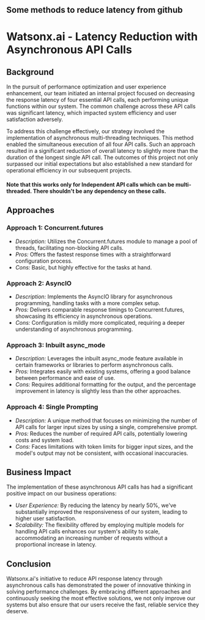 ## Some methods to reduce latency from github
# Watsonx.ai - Latency Reduction with Asynchronous API Calls

## Background

In the pursuit of performance optimization and user experience enhancement, our team initiated an internal project focused on decreasing the response latency of four essential API calls, each performing unique functions within our system. The common challenge across these API calls was significant latency, which impacted system efficiency and user satisfaction adversely.

To address this challenge effectively, our strategy involved the implementation of asynchronous multi-threading techniques. This method enabled the simultaneous execution of all four API calls. Such an approach resulted in a significant reduction of overall latency to slightly more than the duration of the longest single API call. The outcomes of this project not only surpassed our initial expectations but also established a new standard for operational efficiency in our subsequent projects.

#### Note that this works only for Independent API calls which can be multi-threaded. There shouldn't be any dependency on these calls. 

## Approaches

### Approach 1: Concurrent.futures

- *Description:* Utilizes the Concurrent.futures module to manage a pool of threads, facilitating non-blocking API calls.
- *Pros:* Offers the fastest response times with a straightforward configuration process.
- *Cons:* Basic, but highly effective for the tasks at hand.

### Approach 2: AsyncIO

- *Description:* Implements the AsyncIO library for asynchronous programming, handling tasks with a more complex setup.
- *Pros:* Delivers comparable response timings to Concurrent.futures, showcasing its efficiency in asynchronous operations.
- *Cons:* Configuration is mildly more complicated, requiring a deeper understanding of asynchronous programming.

### Approach 3: Inbuilt async_mode

- *Description:* Leverages the inbuilt async_mode feature available in certain frameworks or libraries to perform asynchronous calls.
- *Pros:* Integrates easily with existing systems, offering a good balance between performance and ease of use.
- *Cons:* Requires additional formatting for the output, and the percentage improvement in latency is slightly less than the other approaches.

### Approach 4: Single Prompting

- *Description:* A unique method that focuses on minimizing the number of API calls for larger input sizes by using a single, comprehensive prompt.
- *Pros:* Reduces the number of required API calls, potentially lowering costs and system load.
- *Cons:* Faces limitations with token limits for bigger input sizes, and the model's output may not be consistent, with occasional inaccuracies.

## Business Impact

The implementation of these asynchronous API calls has had a significant positive impact on our business operations:

- *User Experience:* By reducing the latency by nearly 50%, we've substantially improved the responsiveness of our system, leading to higher user satisfaction.
- *Scalability:* The flexibility offered by employing multiple models for handling API calls enhances our system's ability to scale, accommodating an increasing number of requests without a proportional increase in latency.

## Conclusion

Watsonx.ai's initiative to reduce API response latency through asynchronous calls has demonstrated the power of innovative thinking in solving performance challenges. By embracing different approaches and continuously seeking the most effective solutions, we not only improve our systems but also ensure that our users receive the fast, reliable service they deserve.
